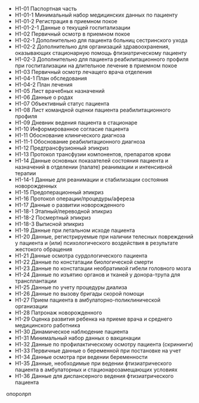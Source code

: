 - Н1-01 	Паспортная часть
- Н1-01-1 	Минимальный набор медицинских данных по пациенту
- Н1-01-2 	Регистрация в приемном покое
- Н1-01-2-1 	Данные о текущей госпитализации
- Н1-02	Первичный осмотр в приемном покое
- Н1-02-1	Дополнительно для пациента больниц сестринского ухода
- Н1-02-2 	Дополнительно для организаций здравоохранения, оказывающих стационарную помощь фтизиатрическому пациенту
- Н1-02-3 	Дополнительно для пациента реабилитационного профиля при госпитализации на длительное лечение в приемном покое
- Н1-03 	Первичный осмотр лечащего врача отделения
- Н1-04-1 	План обследования
- Н1-04-2 	План лечения
- Н1-05 	Лист врачебных назначений
- Н1-06 	Данные о родах
- Н1-07 	Объективный статус пациента
- Н1-08 	Лист командной оценки пациента реабилитационного профиля
- Н1-09 	Дневник ведения пациента в стационаре
- Н1-10 	Информированное согласие пациента
- Н1-11 	Обоснование клинического диагноза
- Н1-11-1 	Обоснование реабилитационного диагноза
- Н1-12 	Предтрансфузионный эпикриз
- Н1-13 	Протокол трансфузии компонентов, препаратов крови
- Н1-14 	Данные основных показателей состояния пациента и назначений в отделении (палате) реанимации и интенсивной терапии
- H1-14-1 	Данные для реанимации и стабилизации состояния новорожденных
- Н1-15 	Предоперационный эпикриз
- Н1-16 	Протокол операции/процедуры/афереза
- Н1-17 	Данные о развитии новорожденного
- Н1-18-1 	Этапный/переводной эпикриз
- Н1-18-2 	Посмертный эпикриз
- Н1-18-3 	Выписной эпикриз
- Н1-19 	Данные при летальном исходе пациента
- Н1-20	Данные, регистрируемые при наличии телесных повреждений у пациента и (или) психологического воздействия в результате жестокого обращения
- Н1-21 	Данные осмотра сурдологического пациента
- Н1-22 	Данные по констатации биологической смерти
- Н1-23 	Данные по констатации необратимой гибели головного мозга
- Н1-24 	Данные по изъятию органов и тканей у донора-трупа для трансплантации
- Н1-25 	Данные по учету процедуры диализа
- Н1-26 	Данные по вызову бригады скорой помощи
- Н1-27 	Прием пациента в амбулаторно-поликлинической организации
- Н1-28	Патронаж новорожденного
- Н1-29 	Оценка развития ребенка на приеме врача и среднего медицинского работника
- Н1-30 	Динамическое наблюдение пациента
- Н1-31 	Минимальный набор данных о вакцинации
- Н1-32 	Данные по профилактическому осмотру пациента (скрининги)
- Н1-33 	Первичные данные о беременной при постановке на учет
- Н1-34 	Данные осмотра при ведении беременности
- Н1-35 	Данные, необходимые при ведении фтизиатрического пациента в амбулаторных и стационарозамещающих условиях
- Н1-36 	Данные для диспансерного ведения фтизиатрического пациента



опоролрп
